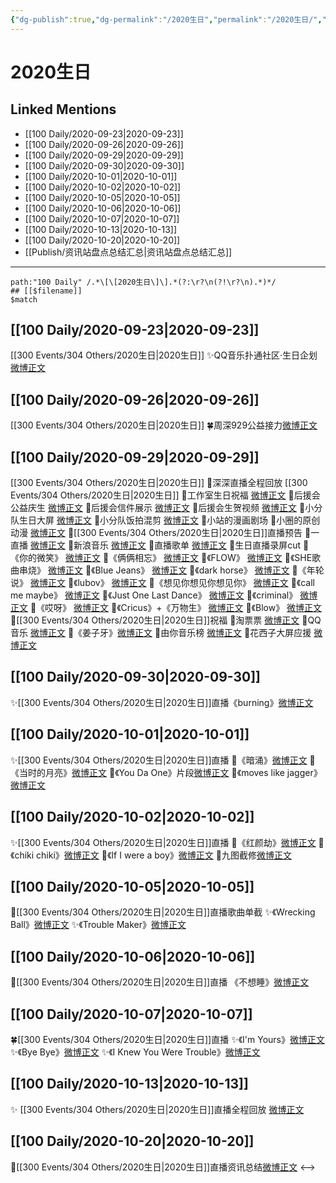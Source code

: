 ```yaml
---
{"dg-publish":true,"dg-permalink":"/2020生日","permalink":"/2020生日/","created":"2023-04-08T13:13:34.000+08:00","updated":"2023-04-10T16:50:48.000+08:00"}
---
```


# 2020生日

## Linked Mentions
- [[100 Daily/2020-09-23\|2020-09-23]]
- [[100 Daily/2020-09-26\|2020-09-26]]
- [[100 Daily/2020-09-29\|2020-09-29]]
- [[100 Daily/2020-09-30\|2020-09-30]]
- [[100 Daily/2020-10-01\|2020-10-01]]
- [[100 Daily/2020-10-02\|2020-10-02]]
- [[100 Daily/2020-10-05\|2020-10-05]]
- [[100 Daily/2020-10-06\|2020-10-06]]
- [[100 Daily/2020-10-07\|2020-10-07]]
- [[100 Daily/2020-10-13\|2020-10-13]]
- [[100 Daily/2020-10-20\|2020-10-20]]
- [[Publish/资讯站盘点总结汇总\|资讯站盘点总结汇总]]


---

```expander
path:"100 Daily" /.*\[\[2020生日\]\].*(?:\r?\n(?!\r?\n).*)*/
## [[$filename]]
$match
```
## [[100 Daily/2020-09-23\|2020-09-23]]
[[300 Events/304 Others/2020生日\|2020生日]]
✨QQ音乐扑通社区·生日企划[微博正文](https://m.weibo.cn/6466290670/4552385365547681)
## [[100 Daily/2020-09-26\|2020-09-26]]
[[300 Events/304 Others/2020生日\|2020生日]]
🍀周深929公益接力[微博正文](https://m.weibo.cn/6466290670/4553520655373461)
## [[100 Daily/2020-09-29\|2020-09-29]]
[[300 Events/304 Others/2020生日\|2020生日]]
💫深深直播全程回放 [](https://m.weibo.cn/1736988591/4554577020458179)
[[300 Events/304 Others/2020生日\|2020生日]]
💫工作室生日祝福 [微博正文](https://m.weibo.cn/6466290670/4554283893394965)
💫后援会公益庆生 [微博正文](https://m.weibo.cn/6466290670/4554428794019623)
💫后援会信件展示 [微博正文](https://m.weibo.cn/6466290670/4554480723432794)
💫后援会生贺视频 [微博正文](https://m.weibo.cn/6466290670/4554555465146027)
💫小分队生日大屏 [微博正文](https://m.weibo.cn/5516625428/4554481440654578)
💫小分队饭拍混剪 [微博正文](https://m.weibo.cn/6466290670/4554429410318780)
💫小站的漫画剧场 [](https://m.weibo.cn/6466290670/4554543310308333)
💫小圈的原创动漫 [微博正文](https://m.weibo.cn/6466290670/4554452071354116)
💫[[300 Events/304 Others/2020生日\|2020生日]]直播预告
🌱一直播 [微博正文](https://m.weibo.cn/6466290670/4554502604330642)
🌱新浪音乐 [微博正文](https://m.weibo.cn/6466290670/4554472174651638)
💫直播歌单 [微博正文](https://m.weibo.cn/6466290670/4554654908419484)
💫生日直播录屏cut
🌱《你的微笑》 [微博正文](https://m.weibo.cn/6466290670/4554582162145668)
🌱《俩俩相忘》 [微博正文](https://m.weibo.cn/6466290670/4554583089618347)
🌱《FLOW》 [微博正文](https://m.weibo.cn/6466290670/4554592328620376)
🌱《SHE歌曲串烧》 [微博正文](https://m.weibo.cn/6466290670/4554594007122450)
🌱《Blue Jeans》 [微博正文](https://m.weibo.cn/6466290670/4554595328859629)
🌱《dark horse》 [微博正文](https://m.weibo.cn/6466290670/4554599497210047)
🌱《年轮说》 [微博正文](https://m.weibo.cn/6466290670/4554602265191394)
🌱《lubov》 [微博正文](https://m.weibo.cn/6466290670/4554604601416007)
🌱《想见你想见你想见你》 [微博正文](https://m.weibo.cn/6466290670/4554607450395890)
🌱《call me maybe》 [微博正文](https://m.weibo.cn/6466290670/4554616043998179)
🌱《Just One Last Dance》 [微博正文](https://m.weibo.cn/6466290670/4554616068647665)
🌱《criminal》 [微博正文](https://m.weibo.cn/6466290670/4554618489800629)
🌱《哎呀》 [微博正文](https://m.weibo.cn/6466290670/4554623530051387)
🌱《Cricus》+《万物生》 [微博正文](https://m.weibo.cn/6466290670/4554632141742117)
🌱《Blow》 [微博正文](https://m.weibo.cn/6466290670/4554644108092307)
💫[[300 Events/304 Others/2020生日\|2020生日]]祝福
🌱淘票票 [微博正文](https://m.weibo.cn/6466290670/4554461709871186)
🌱QQ音乐 [微博正文](https://m.weibo.cn/6466290670/4554421223294716)
🌱《姜子牙》[微博正文](https://m.weibo.cn/6466290670/4554285700090524)
🌱由你音乐榜 [微博正文](https://m.weibo.cn/6466290670/4554484523212512)
🌱花西子大屏应援 [微博正文](https://m.weibo.cn/6466290670/4554590915924197)
## [[100 Daily/2020-09-30\|2020-09-30]]
✨[[300 Events/304 Others/2020生日\|2020生日]]直播《burning》[微博正文](https://m.weibo.cn/6466290670/4554893396543378)
## [[100 Daily/2020-10-01\|2020-10-01]]
✨[[300 Events/304 Others/2020生日\|2020生日]]直播
💫《暗涌》[微博正文](https://m.weibo.cn/6466290670/4555172115907858)
💫《当时的月亮》[微博正文](https://m.weibo.cn/6466290670/4555173387833129)
💫《You Da One》片段[微博正文](https://m.weibo.cn/6466290670/4555018701377736)
💫《moves like jagger》[微博正文](https://m.weibo.cn/6466290670/4555022404422809)
## [[100 Daily/2020-10-02\|2020-10-02]]
✨[[300 Events/304 Others/2020生日\|2020生日]]直播
💫《红颜劫》[微博正文](https://m.weibo.cn/6466290670/4555708286384864)
💫《chiki chiki》[微博正文](https://m.weibo.cn/6466290670/4555714493946105)
💫《If I were a boy》[微博正文](https://m.weibo.cn/6466290670/4555715127546170)
💫九图截修[微博正文](https://m.weibo.cn/6466290670/4555649755907115)
## [[100 Daily/2020-10-05\|2020-10-05]]
🎵[[300 Events/304 Others/2020生日\|2020生日]]直播歌曲单截
✨《Wrecking Ball》[微博正文](https://m.weibo.cn/6466290670/4556625224926272)
✨《Trouble Maker》[微博正文](https://m.weibo.cn/6466290670/4556647298767856)
## [[100 Daily/2020-10-06\|2020-10-06]]
💫[[300 Events/304 Others/2020生日\|2020生日]]直播 《不想睡》[微博正文](https://weibo.com/detail/4557170606091210)

## [[100 Daily/2020-10-07\|2020-10-07]]
🍀[[300 Events/304 Others/2020生日\|2020生日]]直播
✨《I'm Yours》[微博正文](https://m.weibo.cn/6466290670/4557398683421133)
✨《Bye Bye》[微博正文](https://m.weibo.cn/6466290670/4557509563520974)
✨《I Knew You Were Trouble》[微博正文](https://m.weibo.cn/6466290670/4557511007149004)
## [[100 Daily/2020-10-13\|2020-10-13]]
✨ [[300 Events/304 Others/2020生日\|2020生日]]直播全程回放 [微博正文](https://m.weibo.cn/6466290670/4559688753225197)
## [[100 Daily/2020-10-20\|2020-10-20]]
💫[[300 Events/304 Others/2020生日\|2020生日]]直播资讯总结[微博正文](https://m.weibo.cn/6466290670/4562186305275829)
<-->